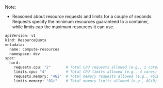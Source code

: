 Note:
* Reasoned about resource requests and limits for a couple of seconds
Requests specify the minimum resources guaranteed to a container, while limits cap the maximum resources it can use.

```bash
apiVersion: v1
kind: ResourceQuota
metadata:
  name: compute-resources
  namespace: dev
spec:
  hard:
    requests.cpu: "2"       # Total CPU requests allowed (e.g., 2 cores)
    limits.cpu: "4"         # Total CPU limits allowed (e.g., 4 cores)
    requests.memory: "4Gi"  # Total memory requests allowed (e.g., 4GiB)
    limits.memory: "8Gi"    # Total memory limits allowed (e.g., 8GiB)

```